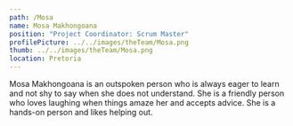 ```yaml
---
path: /Mosa
name: Mosa Makhongoana
position: "Project Coordinator: Scrum Master"
profilePicture: ../../images/theTeam/Mosa.png
thumb: ../../images/theTeam/Mosa.png
location: Pretoria
---
```


Mosa Makhongoana is an outspoken person who is always eager to learn and not shy to say when she does not understand. She is a friendly person who loves laughing when things amaze her and accepts advice. She is a hands-on person and likes helping out.